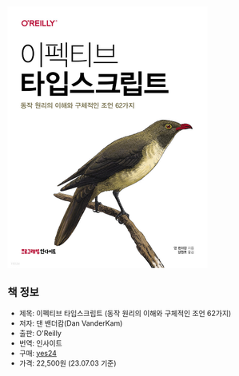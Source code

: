 <img src="../../../assets/book-cover/ts-effective-typescript.jpeg" width="400" alt="Effective Typescript" />

## 책 정보

- 제목: 이펙티브 타입스크립트 (동작 원리의 이해와 구체적인 조언 62가지)
- 저자: 댄 밴더캄(Dan VanderKam)
- 출판: O'Reilly
- 번역: 인사이트
- 구매: [yes24](https://www.yes24.com/Product/Goods/102124327)
- 가격: 22,500원 (23.07.03 기준)
